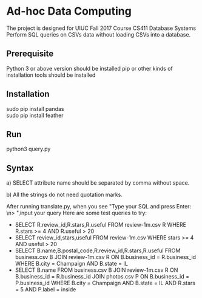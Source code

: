 Ad-hoc Data Computing
=================================
The project is designed for UIUC Fall 2017 Course CS411 Database Systems 
Perform SQL queries on CSVs data without loading CSVs into a database.

Prerequisite
-----------
Python 3 or above version should be installed
pip or other kinds of installation tools should be installed 

Installation
-----------
sudo pip install pandas  
sudo pip install feather

Run
-----------
python3 query.py

Syntax
-----------
a) SELECT attribute name should be separated by comma without space.

b) All the strings do not need quotation marks.

After running translate.py, when you see "Type your SQL and press Enter: \n> ",input your query
Here are some test queries to try:

* SELECT R.review_id,R.stars,R.useful FROM review-1m.csv R WHERE R.stars >= 4 AND R.useful > 20
* SELECT review_id,stars,useful FROM review-1m.csv WHERE stars >= 4 AND useful > 20
* SELECT B.name,B.postal_code,R.review_id,R.stars,R.useful FROM business.csv B JOIN review-1m.csv R ON B.business_id = R.business_id WHERE B.city = Champaign AND B.state = IL
* SELECT B.name FROM business.csv B JOIN review-1m.csv R ON B.business_id = R.business_id JOIN photos.csv P ON B.business_id = P.business_id WHERE B.city = Champaign AND B.state = IL AND R.stars = 5 AND P.label = inside
